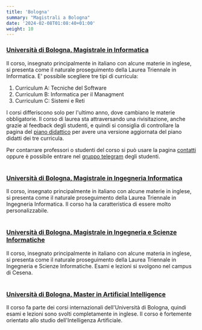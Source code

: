 ```yaml
---
title: 'Bologna'
summary: "Magistrali a Bologna"
date: '2024-02-08T01:08:40+01:00'
weight: 10
---
```


### [Università di Bologna, Magistrale in Informatica](https://corsi.unibo.it/magistrale/informatica)

Il corso, insegnato principalmente in italiano con alcune materie in inglese, si presenta come il naturale proseguimento della
Laurea Triennale in Informatica. E' possibile scegliere tre tipi di curricula:
1. Curriculum A: Tecniche del Software
2. Curriculum B: Informatica per il Managment
3. Curriculum C: Sistemi e Reti
   
I corsi differiscono solo per l'ultimo anno, dove cambiano le materie obbligatorie. Il corso di laurea sta attraversando una rivisitazione,
anche grazie al feedback degli studenti, e quindi si consiglia di controllare la pagina del [piano didattico](https://corsi.unibo.it/magistrale/informatica/insegnamenti)
per avere una versione aggiornata del piano didatti dei tre curricula.

Per contarrare professori o studenti del corso si può usare la pagina [contatti](https://corsi.unibo.it/magistrale/informatica/contatti)
oppure è possibile entrare nel [gruppo telegram](https://t.me/mag_informatica_unibo) degli studenti.

#

### [Università di Bologna, Magistrale in Ingegneria Informatica](https://corsi.unibo.it/magistrale/ingegneriainformatica)

Il corso, insegnato principalmente in italiano con alcune materie in inglese, si presenta come il naturale proseguimento della
Laurea Triennale in Ingegneria Informatica. Il corso ha la caratteristica di essere molto personalizzabile.

#

### [Università di Bologna, Magistrale in Ingegneria e Scienze Informatiche](https://corsi.unibo.it/magistrale/IngegneriaScienzeInformatiche)

Il corso, insegnato principalmente in italiano con alcune materia in inglese, si presenta come il naturale proseguimento della
Laurea Triennale in Ingegneria e Scienze Informatiche. Esami e lezioni si svolgono nel campus di Cesena.

#

### [Università di Bologna, Master in Artificial Intelligence](https://corsi.unibo.it/2cycle/artificial-intelligence)

Il corso fa parte dei corsi internazionali dell'Università di Bologna, quindi esami e lezioni sono svolti completamente in
inglese. Il corso è fortemente orientato allo studio dell'Intelligenza Artificiale.

# 
